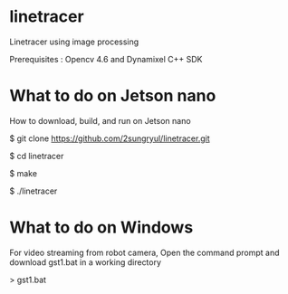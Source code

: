 # linetracer
Linetracer using image processing

Prerequisites : Opencv 4.6 and Dynamixel C++ SDK

# What to do on Jetson nano

How to download, build, and run on Jetson nano

$ git clone https://github.com/2sungryul/linetracer.git

$ cd linetracer

$ make

$ ./linetracer

# What to do on Windows
For video streaming from robot camera, Open the command prompt and download gst1.bat in a working directory

\> gst1.bat

